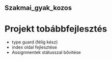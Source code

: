 ## Szakmai_gyak_kozos

# Projekt tobábbfejlesztés
- type guard (félig kész)
- index oldal fejlesztése
- Assignmentek státusszal bővitése
